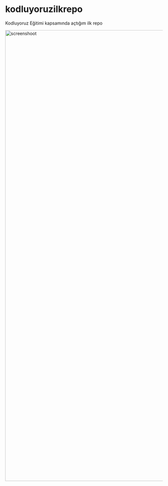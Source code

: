 # kodluyoruzilkrepo
Kodluyoruz Eğitimi kapsamında açtığım ilk repo

<img width="1440" alt="screenshoot" src="https://github.com/misikogl/kodluyoruzilkrepo/assets/89875821/6bc2098b-9fa7-4de5-8b69-3baff9400fa2">
